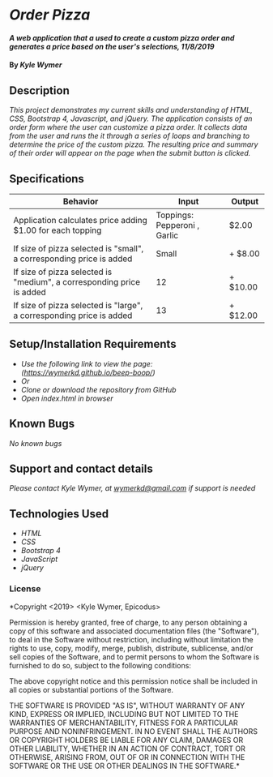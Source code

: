 # _Order Pizza_

#### _A web application that a used to create a custom pizza order and generates a price based on the user's selections, 11/8/2019_

#### By _**Kyle Wymer**_

## Description

_This project demonstrates my current skills and understanding of HTML, CSS, Bootstrap 4, Javascript, and jQuery. The application consists of an order form where the user can customize a pizza order. It collects data from the user and runs the it through a series of loops and branching to determine the price of the custom pizza. The resulting price and summary of their order will appear on the page when the submit button is clicked._


## Specifications

|  Behavior | Input  | Output  |
|---|---|---|
| Application calculates price adding $1.00 for each topping| Toppings: Pepperoni , Garlic | $2.00|
| If size of pizza selected is "small", a corresponding price is added| Small | + $8.00|
| If size of pizza selected is "medium", a corresponding price is added| 12 | + $10.00|
| If size of pizza selected is "large", a corresponding price is added| 13 | + $12.00|

## Setup/Installation Requirements
* _Use the following link to view the page: (https://wymerkd.github.io/beep-boop/)_
* _Or_
* _Clone or download the repository from GitHub_
* _Open index.html in browser_

## Known Bugs

_No known bugs_

## Support and contact details

_Please contact Kyle Wymer, at wymerkd@gmail.com if support is needed_

## Technologies Used

* _HTML_
* _CSS_
* _Bootstrap 4_
* _JavaScript_
* _jQuery_

### License

*Copyright <2019> <Kyle Wymer, Epicodus>

Permission is hereby granted, free of charge, to any person obtaining a copy of this software and associated documentation files (the "Software"), to deal in the Software without restriction, including without limitation the rights to use, copy, modify, merge, publish, distribute, sublicense, and/or sell copies of the Software, and to permit persons to whom the Software is furnished to do so, subject to the following conditions:

The above copyright notice and this permission notice shall be included in all copies or substantial portions of the Software.

THE SOFTWARE IS PROVIDED "AS IS", WITHOUT WARRANTY OF ANY KIND, EXPRESS OR IMPLIED, INCLUDING BUT NOT LIMITED TO THE WARRANTIES OF MERCHANTABILITY, FITNESS FOR A PARTICULAR PURPOSE AND NONINFRINGEMENT. IN NO EVENT SHALL THE AUTHORS OR COPYRIGHT HOLDERS BE LIABLE FOR ANY CLAIM, DAMAGES OR OTHER LIABILITY, WHETHER IN AN ACTION OF CONTRACT, TORT OR OTHERWISE, ARISING FROM, OUT OF OR IN CONNECTION WITH THE SOFTWARE OR THE USE OR OTHER DEALINGS IN THE SOFTWARE.*
